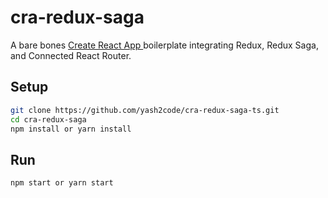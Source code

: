 # cra-redux-saga

A bare bones [Create React App ](https://github.com/facebookincubator/create-react-app) boilerplate integrating Redux, Redux Saga, and Connected React Router.

## Setup

```bash
git clone https://github.com/yash2code/cra-redux-saga-ts.git
cd cra-redux-saga
npm install or yarn install
```

## Run

```bash
npm start or yarn start
```
